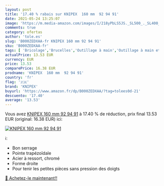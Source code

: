 ```yaml
---
layout: post
title: '17.40 % rabais sur KNIPEX  160 mm  92 94 91'
date: 2021-05-24 13:25:07
image: 'https://m.media-amazon.com/images/I/218yPbLS5JS._SL500_._SL400_.jpg'
comments: true
category: ofertas
author: 'tole.es'
slug: 'B000ZEDXAA-fr KNIPEX 160 mm 92 94 91'
sku: 'B000ZEDXAA-fr'
tags: [ 'Bricolage','Brucelles','Outillage à main','Outillage à main et électroportatif','knipex', ]
actualPrice: 13.53 EUR
currency: EUR
price: 13.53
comparePrice: 16.38 EUR
prodname: 'KNIPEX  160 mm  92 94 91'
country: 'fr'
flag: '🇫🇷'
brand: 'KNIPEX'
buyurl: 'https://www.amazon.fr/dp/B000ZEDXAA/?tag=tolees0d-21'
descuento: '17.40'
average: '13.53'
---
```


Vous avez [KNIPEX  160 mm  92 94 91](https://www.amazon.fr/dp/B000ZEDXAA/?tag=tolees0d-21)  à  17.40 % de réduction, prix final  13.53 EUR (original: 16.38 EUR) ici:

[![KNIPEX  160 mm  92 94 91](https://m.media-amazon.com/images/I/218yPbLS5JS._SL500_._SL400_.jpg)](https://www.amazon.fr/dp/B000ZEDXAA/?tag=tolees0d-21)

ℹ️:

- Bon serrage
- Pointe trapézoïdale
- Acier à ressort, chromé
- Forme droite
- Pour tenir les petites pièces sans pression des doigts

[🛒 Achetez-le maintenant!!](https://www.amazon.fr/dp/B000ZEDXAA/?tag=tolees0d-21)
